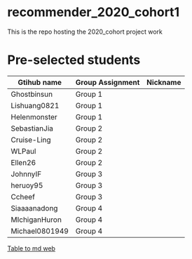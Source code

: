 # recommender_2020_cohort1
This is the repo hosting the 2020_cohort project work

# Pre-selected students
| Gtihub name    | Group Assignment | Nickname |
| -------------- | ---------------- | -------- |
| Ghostbinsun    | Group 1          |          |
| Lishuang0821   | Group 1          |          |
| Helenmonster   | Group 1          |          |
| SebastianJia   | Group 2          |          |
| Cruise-Ling    | Group 2          |          |
| WLPaul         | Group 2          |          |
| Ellen26        | Group 2          |          |
| JohnnyIF       | Group 3          |          |
| heruoy95       | Group 3          |          |
| Ccheef         | Group 3          |          |
| Siaaaanadong   | Group 4          |          |
| MIchiganHuron  | Group 4          |          |
| Michael0801949 | Group 4          ||



[Table to md web](https://tabletomarkdown.com/convert-spreadsheet-to-markdown/)
